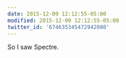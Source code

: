 ```yaml
---
date: 2015-12-09 12:12:55-05:00
modified: 2015-12-09 12:12:55-05:00
twitter_id: '674635345472942080'
---
```


  So I saw Spectre.